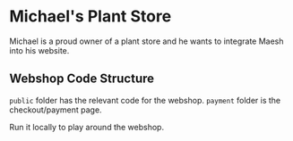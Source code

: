 # Michael's Plant Store

Michael is a proud owner of a plant store and he wants to integrate Maesh into his website.

## Webshop Code Structure

```public``` folder has the relevant code for the webshop. ```payment``` folder is the checkout/payment page.

Run it locally to play around the webshop.
